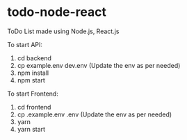 # todo-node-react
ToDo List made using Node.js, React.js

To start API:
1. cd backend
2. cp example.env dev.env (Update the env as per needed)
3. npm install
4. npm start

To start Frontend:
1. cd frontend
2. cp .example.env .env (Update the env as per needed)
3. yarn
4. yarn start
